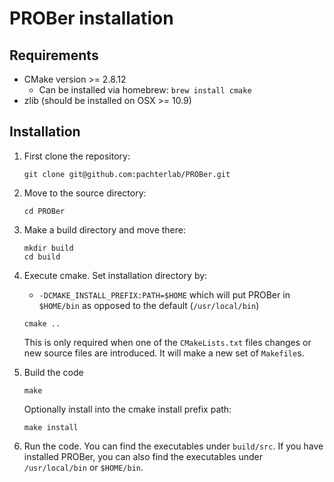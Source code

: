 # PROBer installation

Requirements
------------
- CMake version >= 2.8.12
    - Can be installed via homebrew: `brew install cmake`
- zlib (should be installed on OSX >= 10.9)

Installation
------------

1. First clone the repository:

    ```
    git clone git@github.com:pachterlab/PROBer.git
    ```

2. Move to the source directory:

    ```
    cd PROBer
    ```

3. Make a build directory and move there:

    ```
    mkdir build
    cd build
    ```

4. Execute cmake. Set installation directory by:
    - `-DCMAKE_INSTALL_PREFIX:PATH=$HOME` which will put PROBer in
       `$HOME/bin` as opposed to the default (`/usr/local/bin`)

    ```
    cmake ..
    ```

    This is only required when one of the `CMakeLists.txt` files changes or new
    source files are introduced. It will make a new set of `Makefile`s.

5. Build the code

    ```
    make
    ```

    Optionally install into the cmake install prefix path:

    ``` make install ```

6. Run the code. You can find the executables under `build/src`. If
    you have installed PROBer, you can also find the executables under `/usr/local/bin` or `$HOME/bin`.
